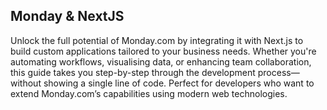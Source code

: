 ## Monday & NextJS

Unlock the full potential of Monday.com by integrating it with Next.js to build custom applications tailored to your business needs. Whether you're automating workflows, visualising data, or enhancing team collaboration, this guide takes you step-by-step through the development process—without showing a single line of code. Perfect for developers who want to extend Monday.com’s capabilities using modern web technologies.